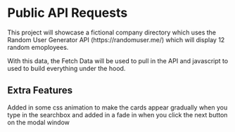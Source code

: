 <h1>Public API Requests</h1>

<p>This project will showcase a fictional company directory which uses the Random User Generator API (https://randomuser.me/) which will display 12 random emoployees.</p>

<p>With this data, the Fetch Data will be used to pull in the API and javascript to used to build everything under the hood.</p>

<h2>Extra Features</h2>
<p>Added in some css animation to make the cards appear gradually when you type in the searchbox and added in a fade in when you click the next button on the modal window</p>

